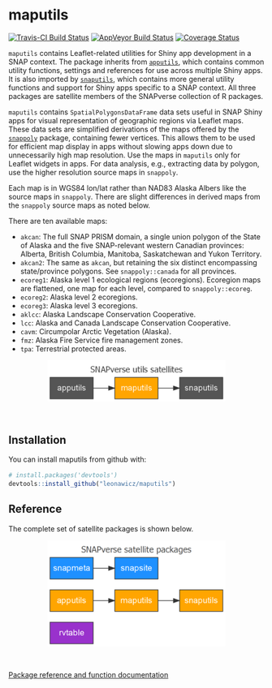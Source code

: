 
<!-- README.md is generated from README.Rmd. Please edit that file -->
maputils
========

[![Travis-CI Build Status](https://travis-ci.org/leonawicz/maputils.svg?branch=master)](https://travis-ci.org/leonawicz/maputils) [![AppVeyor Build Status](https://ci.appveyor.com/api/projects/status/github/leonawicz/maputils?branch=master&svg=true)](https://ci.appveyor.com/project/leonawicz/maputils) [![Coverage Status](https://img.shields.io/codecov/c/github/leonawicz/maputils/master.svg)](https://codecov.io/github/leonawicz/maputils?branch=master)

`maputils` contains Leaflet-related utilities for Shiny app development in a SNAP context. The package inherits from [`apputils`](https://leonawicz.github.io/apputils/), which contains common utility functions, settings and references for use across multiple Shiny apps. It is also imported by [`snaputils`](https://leonawicz.github.io/snaputils/), which contains more general utility functions and support for Shiny apps specific to a SNAP context. All three packages are satellite members of the SNAPverse collection of R packages.

`maputils` contains `SpatialPolygonsDataFrame` data sets useful in SNAP Shiny apps for visual representation of geographic regions via Leaflet maps. These data sets are simplified derivations of the maps offered by the [`snappoly`](https://leonawicz.github.io/snappoly/) package, containing fewer vertices. This allows them to be used for efficient map display in apps without slowing apps down due to unnecessarily high map resolution. Use the maps in `maputils` only for Leaflet widgets in apps. For data analysis, e.g., extracting data by polygon, use the higher resolution source maps in `snappoly`.

Each map is in WGS84 lon/lat rather than NAD83 Alaska Albers like the source maps in `snappoly`. There are slight differences in derived maps from the `snappoly` source maps as noted below.

There are ten available maps:

-   `akcan`: The full SNAP PRISM domain, a single union polygon of the State of Alaska and the five SNAP-relevant western Canadian provinces: Alberta, British Columbia, Manitoba, Saskatchewan and Yukon Territory.
-   `akcan2`: The same as `akcan`, but retaining the six distinct encompassing state/province polygons. See `snappoly::canada` for all provinces.
-   `ecoreg1`: Alaska level 1 ecological regions (ecoregions). Ecoregion maps are flattened, one map for each level, compared to `snappoly::ecoreg`.
-   `ecoreg2`: Alaska level 2 ecoregions.
-   `ecoreg3`: Alaska level 3 ecoregions.
-   `aklcc`: Alaska Landscape Conservation Cooperative.
-   `lcc`: Alaska and Canada Landscape Conservation Cooperative.
-   `cavm`: Circumpolar Arctic Vegetation (Alaska).
-   `fmz`: Alaska Fire Service fire management zones.
-   `tpa`: Terrestrial protected areas.

<p style="text-align:center;">
<img src="man/figures/sv_satellites_utils_map.png" width=350>
</p>
<br>

Installation
------------

You can install maputils from github with:

``` r
# install.packages('devtools')
devtools::install_github("leonawicz/maputils")
```

Reference
---------

The complete set of satellite packages is shown below.

<p style="text-align:center;">
<img src="man/figures/sv_satellites_all.png" width=350>
</p>
<br>

[Package reference and function documentation](https://leonawicz.github.io/maputils/)
